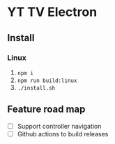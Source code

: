 # YT TV Electron

## Install

### Linux

1. `npm i`
1. `npm run build:linux`
1. `./install.sh`

## Feature road map

- [ ] Support controller navigation
- [ ] Github actions to build releases
